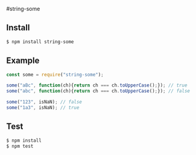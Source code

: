 #string-some

## Install

```bash
$ npm install string-some
```

## Example

```javascript
const some = require("string-some");

some("aBc", function(ch){return ch === ch.toUpperCase();}); // true
some("abc", function(ch){return ch === ch.toUpperCase();}); // false

some("123", isNaN); // false
some("1a3", isNaN); // true
```

## Test

```bash
$ npm install
$ npm test
```